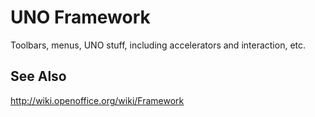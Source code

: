 # UNO Framework

Toolbars, menus, UNO stuff, including accelerators and interaction, etc.

## See Also

<http://wiki.openoffice.org/wiki/Framework>
